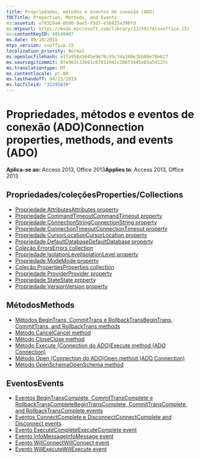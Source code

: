 ```yaml
---
title: Propriedades, métodos e eventos de conexão (ADO)
TOCTitle: Properties, Methods, and Events
ms:assetid: e78329a4-0b90-9ae5-f3d7-e56815a396fd
ms:mtpsurl: https://msdn.microsoft.com/library/JJ250174(v=office.15)
ms:contentKeyID: 48548407
ms.date: 09/18/2015
mtps_version: v=office.15
localization_priority: Normal
ms.openlocfilehash: e1fa956a5045e9678c45c74a160e3bb80e78e627
ms.sourcegitcommit: 8fe462c32b91c87911942c188f3445e85a54137c
ms.translationtype: MT
ms.contentlocale: pt-BR
ms.lasthandoff: 04/23/2019
ms.locfileid: "32295839"
---
```

# <a name="connection-properties-methods-and-events-ado"></a><span data-ttu-id="983a0-102">Propriedades, métodos e eventos de conexão (ADO)</span><span class="sxs-lookup"><span data-stu-id="983a0-102">Connection properties, methods, and events (ADO)</span></span>

<span data-ttu-id="983a0-103">**Aplica-se ao:** Access 2013, Office 2013</span><span class="sxs-lookup"><span data-stu-id="983a0-103">**Applies to**: Access 2013, Office 2013</span></span>

## <a name="propertiescollections"></a><span data-ttu-id="983a0-104">Propriedades/coleções</span><span class="sxs-lookup"><span data-stu-id="983a0-104">Properties/Collections</span></span>

- [<span data-ttu-id="983a0-105">Propriedade Attributes</span><span class="sxs-lookup"><span data-stu-id="983a0-105">Attributes property</span></span>](attributes-property-ado.md)
- [<span data-ttu-id="983a0-106">Propriedade CommandTimeout</span><span class="sxs-lookup"><span data-stu-id="983a0-106">CommandTimeout property</span></span>](commandtimeout-property-ado.md)
- [<span data-ttu-id="983a0-107">Propriedade ConnectionString</span><span class="sxs-lookup"><span data-stu-id="983a0-107">ConnectionString property</span></span>](connectionstring-property-ado.md)
- [<span data-ttu-id="983a0-108">Propriedade ConnectionTimeout</span><span class="sxs-lookup"><span data-stu-id="983a0-108">ConnectionTimeout property</span></span>](connectiontimeout-property-ado.md)
- [<span data-ttu-id="983a0-109">Propriedade CursorLocation</span><span class="sxs-lookup"><span data-stu-id="983a0-109">CursorLocation property</span></span>](cursorlocation-property-ado.md)
- [<span data-ttu-id="983a0-110">Propriedade DefaultDatabase</span><span class="sxs-lookup"><span data-stu-id="983a0-110">DefaultDatabase property</span></span>](defaultdatabase-property-ado.md)
- [<span data-ttu-id="983a0-111">Coleção Errors</span><span class="sxs-lookup"><span data-stu-id="983a0-111">Errors collection</span></span>](errors-collection-ado.md)
- [<span data-ttu-id="983a0-112">Propriedade IsolationLevel</span><span class="sxs-lookup"><span data-stu-id="983a0-112">IsolationLevel property</span></span>](isolationlevel-property-ado.md)
- [<span data-ttu-id="983a0-113">Propriedade Mode</span><span class="sxs-lookup"><span data-stu-id="983a0-113">Mode property</span></span>](mode-property-ado.md)
- [<span data-ttu-id="983a0-114">Coleção Properties</span><span class="sxs-lookup"><span data-stu-id="983a0-114">Properties collection</span></span>](properties-collection-ado.md)
- [<span data-ttu-id="983a0-115">Propriedade Provider</span><span class="sxs-lookup"><span data-stu-id="983a0-115">Provider property</span></span>](provider-property-ado.md)
- [<span data-ttu-id="983a0-116">Propriedade State</span><span class="sxs-lookup"><span data-stu-id="983a0-116">State property</span></span>](state-property-ado.md)
- [<span data-ttu-id="983a0-117">Propriedade Version</span><span class="sxs-lookup"><span data-stu-id="983a0-117">Version property</span></span>](version-property-ado.md)


## <a name="methods"></a><span data-ttu-id="983a0-118">Métodos</span><span class="sxs-lookup"><span data-stu-id="983a0-118">Methods</span></span>

- [<span data-ttu-id="983a0-119">Métodos BeginTrans, CommitTrans e RollbackTrans</span><span class="sxs-lookup"><span data-stu-id="983a0-119">BeginTrans, CommitTrans, and RollbackTrans methods</span></span>](begintrans-committrans-and-rollbacktrans-methods-ado.md)
- [<span data-ttu-id="983a0-120">Método Cancel</span><span class="sxs-lookup"><span data-stu-id="983a0-120">Cancel method</span></span>](cancel-method-ado.md)
- [<span data-ttu-id="983a0-121">Método Close</span><span class="sxs-lookup"><span data-stu-id="983a0-121">Close method</span></span>](close-method-ado.md)
- [<span data-ttu-id="983a0-122">Método Execute (Connection do ADO)</span><span class="sxs-lookup"><span data-stu-id="983a0-122">Execute method (ADO Connection)</span></span>](https://docs.microsoft.com/office/vba/access/concepts/miscellaneous/execute-method-ado-connection)
- [<span data-ttu-id="983a0-123">Método Open (Connection do ADO)</span><span class="sxs-lookup"><span data-stu-id="983a0-123">Open method (ADO Connection)</span></span>](open-method-ado-connection.md)
- [<span data-ttu-id="983a0-124">Método OpenSchema</span><span class="sxs-lookup"><span data-stu-id="983a0-124">OpenSchema method</span></span>](openschema-method-ado.md)


## <a name="events"></a><span data-ttu-id="983a0-125">Eventos</span><span class="sxs-lookup"><span data-stu-id="983a0-125">Events</span></span>

- [<span data-ttu-id="983a0-126">Eventos BeginTransComplete, CommitTransComplete e RollbackTransComplete</span><span class="sxs-lookup"><span data-stu-id="983a0-126">BeginTransComplete, CommitTransComplete, and RollbackTransComplete events</span></span>](begintranscomplete-committranscomplete-and-rollbacktranscomplete-events-ado.md)
- [<span data-ttu-id="983a0-127">Eventos ConnectComplete e Disconnect</span><span class="sxs-lookup"><span data-stu-id="983a0-127">ConnectComplete and Disconnect events</span></span>](connectcomplete-and-disconnect-events-ado.md)
- [<span data-ttu-id="983a0-128">Evento ExecuteComplete</span><span class="sxs-lookup"><span data-stu-id="983a0-128">ExecuteComplete event</span></span>](executecomplete-event-ado.md)
- [<span data-ttu-id="983a0-129">Evento InfoMessage</span><span class="sxs-lookup"><span data-stu-id="983a0-129">InfoMessage event</span></span>](infomessage-event-ado.md)
- [<span data-ttu-id="983a0-130">Evento WillConnect</span><span class="sxs-lookup"><span data-stu-id="983a0-130">WillConnect event</span></span>](willconnect-event-ado.md)
- [<span data-ttu-id="983a0-131">Evento WillExecute</span><span class="sxs-lookup"><span data-stu-id="983a0-131">WillExecute event</span></span>](willexecute-event-ado.md)


